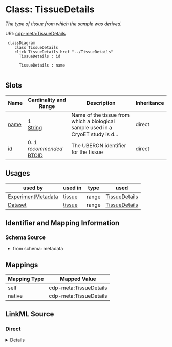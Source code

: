 

# Class: TissueDetails


_The type of tissue from which the sample was derived._





URI: [cdp-meta:TissueDetails](metadataTissueDetails)






```mermaid
 classDiagram
    class TissueDetails
    click TissueDetails href "../TissueDetails"
      TissueDetails : id

      TissueDetails : name


```




<!-- no inheritance hierarchy -->


## Slots

| Name | Cardinality and Range | Description | Inheritance |
| ---  | --- | --- | --- |
| [name](name.md) | 1 <br/> [String](String.md) | Name of the tissue from which a biological sample used in a CryoET study is d... | direct |
| [id](id.md) | 0..1 _recommended_ <br/> [BTOID](BTOID.md) | The UBERON identifier for the tissue | direct |





## Usages

| used by | used in | type | used |
| ---  | --- | --- | --- |
| [ExperimentMetadata](ExperimentMetadata.md) | [tissue](tissue.md) | range | [TissueDetails](TissueDetails.md) |
| [Dataset](Dataset.md) | [tissue](tissue.md) | range | [TissueDetails](TissueDetails.md) |






## Identifier and Mapping Information







### Schema Source


* from schema: metadata




## Mappings

| Mapping Type | Mapped Value |
| ---  | ---  |
| self | cdp-meta:TissueDetails |
| native | cdp-meta:TissueDetails |







## LinkML Source

<!-- TODO: investigate https://stackoverflow.com/questions/37606292/how-to-create-tabbed-code-blocks-in-mkdocs-or-sphinx -->

### Direct

<details>
```yaml
name: TissueDetails
description: The type of tissue from which the sample was derived.
from_schema: metadata
attributes:
  name:
    name: name
    description: Name of the tissue from which a biological sample used in a CryoET
      study is derived from.
    from_schema: metadata
    exact_mappings:
    - cdp-common:tissue_name
    alias: name
    owner: TissueDetails
    domain_of:
    - Author
    - OrganismDetails
    - TissueDetails
    - CellType
    - CellStrain
    - CellComponent
    - AnnotationObject
    - AnnotationMethodLinks
    range: string
    required: true
    inlined: true
    inlined_as_list: true
  id:
    name: id
    description: The UBERON identifier for the tissue.
    from_schema: metadata
    exact_mappings:
    - cdp-common:tissue_id
    rank: 1000
    alias: id
    owner: TissueDetails
    domain_of:
    - TissueDetails
    - CellType
    - CellStrain
    - CellComponent
    - AnnotationObject
    range: BTO_ID
    recommended: true
    inlined: true
    inlined_as_list: true
    pattern: ^BTO:[0-9]{7}$

```
</details>

### Induced

<details>
```yaml
name: TissueDetails
description: The type of tissue from which the sample was derived.
from_schema: metadata
attributes:
  name:
    name: name
    description: Name of the tissue from which a biological sample used in a CryoET
      study is derived from.
    from_schema: metadata
    exact_mappings:
    - cdp-common:tissue_name
    alias: name
    owner: TissueDetails
    domain_of:
    - Author
    - OrganismDetails
    - TissueDetails
    - CellType
    - CellStrain
    - CellComponent
    - AnnotationObject
    - AnnotationMethodLinks
    range: string
    required: true
    inlined: true
    inlined_as_list: true
  id:
    name: id
    description: The UBERON identifier for the tissue.
    from_schema: metadata
    exact_mappings:
    - cdp-common:tissue_id
    rank: 1000
    alias: id
    owner: TissueDetails
    domain_of:
    - TissueDetails
    - CellType
    - CellStrain
    - CellComponent
    - AnnotationObject
    range: BTO_ID
    recommended: true
    inlined: true
    inlined_as_list: true
    pattern: ^BTO:[0-9]{7}$

```
</details>
